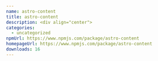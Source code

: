 ```yaml
---
name: astro-content
title: astro-content
description: <div align="center">
categories:
  - uncategorized
npmUrl: https://www.npmjs.com/package/astro-content
homepageUrl: https://www.npmjs.com/package/astro-content
downloads: 16
---
```


